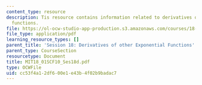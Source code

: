 ```yaml
---
content_type: resource
description: Tis resource contains information related to derivatives of other exponential
  functions.
file: https://ol-ocw-studio-app-production.s3.amazonaws.com/courses/18-01sc-single-variable-calculus-fall-2010/cc53f4a12df600e1e43b4f02b9badac7_MIT18_01SCF10_Ses18d.pdf
file_type: application/pdf
learning_resource_types: []
parent_title: 'Session 18: Derivatives of other Exponential Functions'
parent_type: CourseSection
resourcetype: Document
title: MIT18_01SCF10_Ses18d.pdf
type: OCWFile
uid: cc53f4a1-2df6-00e1-e43b-4f02b9badac7
---
```

